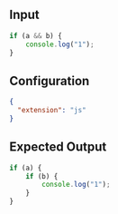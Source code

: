 
## Input
```javascript input
if (a && b) {
    console.log("1");
}
```

## Configuration
```json configuration
{
  "extension": "js"
}
```

## Expected Output
```javascript expected output
if (a) {
    if (b) {
        console.log("1");
    }
}
```
